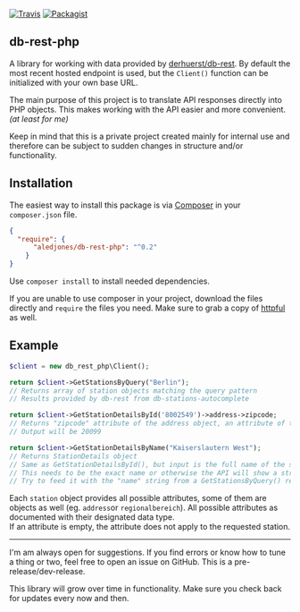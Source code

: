 [![Travis](https://img.shields.io/travis/aledjones/db-rest-php.svg?style=for-the-badge)](https://travis-ci.org/aledjones/db-rest-php)
[![Packagist](https://img.shields.io/packagist/vpre/aledjones/db-rest-php.svg?style=for-the-badge)](https://packagist.org/packages/aledjones/db-rest-php)  

db-rest-php
-----------

A library for working with data provided by [derhuerst/db-rest](https://github.com/derhuerst/db-rest).
By default the most recent hosted endpoint is used, but the ``Client()`` function can be initialized with your own base
URL.  

The main purpose of this project is to translate API responses directly into PHP objects. This makes working with the
API easier and more convenient. _(at least for me)_

Keep in mind that this is a private project created mainly for internal use and therefore can be subject to sudden
changes in structure and/or functionality.

## Installation
The easiest way to install this package is via [Composer](http://getcomposer.org/) in your ``composer.json`` file.

```json
{
  "require": {
      "aledjones/db-rest-php": "^0.2"
    }
}
```
Use `composer install` to install needed dependencies.

If you are unable to use composer in your project, download the files directly and ``require`` the files you need. Make
sure to grab a copy of [httpful](http://phphttpclient.com/) as well.  

## Example

```php
$client = new db_rest_php\Client();

return $client->GetStationsByQuery("Berlin");
// Returns array of station objects matching the query pattern
// Results provided by db-rest from db-stations-autocomplete

return $client->GetStationDetailsById('8002549')->address->zipcode;
// Returns "zipcode" attribute of the address object, an attribute of the StationDetails object
// Output will be 20099

return $client->GetStationDetailsByName("Kaiserslautern West");
// Returns StationDetails object
// Same as GetStationDetailsById(), but input is the full name of the station as string.
// This needs to be the exact name or otherwise the API will show a strange behavior (illegal json).
// Try to feed it with the "name" string from a GetStationsByQuery() result.
```

Each ``station`` object provides all possible attributes, some of them are objects as well (eg. `address`or
`regionalbereich`). All possible attributes as documented with their designated data type.  
If an attribute is empty, the attribute does not apply to the requested station.  

---
I'm am always open for suggestions. If you find errors or know how to tune a thing or two, feel free to open an
issue on GitHub.  This is a pre-release/dev-release.

This library will grow over time in functionality. Make sure you check back for updates every now and then.